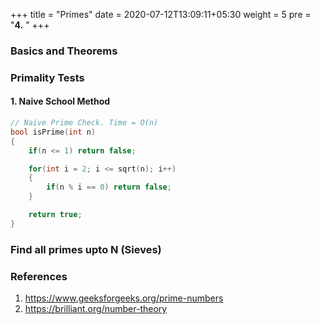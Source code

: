 +++
title = "Primes"
date =  2020-07-12T13:09:11+05:30
weight = 5
pre = "<b>4.</b> "
+++

### Basics and Theorems

### Primality Tests

#### 1. Naive School Method

```cpp
// Naive Prime Check. Time = O(n)
bool isPrime(int n)
{
	if(n <= 1) return false;

	for(int i = 2; i <= sqrt(n); i++)
	{
		if(n % i == 0) return false;
	}

	return true;
}
```


### Find all primes upto N (Sieves)

### References
1. https://www.geeksforgeeks.org/prime-numbers <br>
2. https://brilliant.org/number-theory